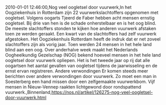 2010-01-01 12:46:00,Nog veel oogletsel door vuurwerk,In het Oogziekenhuis in Rotterdam zijn 22 vuurwerkslachtoffers opgenomen met oogletsel. Volgens oogarts Tjeerd de Faber hebben acht mensen ernstig oogletsel. Bij drie van hen is de schade onherstelbaar en is het oog blind. De meeste slachtoffers stonden te kijken hoe anderen vuurwerk afstaken toen ze werden geraakt. Een kwart van de slachtoffers had zelf vuurwerk afgestoken. Het Oogziekenhuis Rotterdam heeft de indruk dat er net zoveel slachtoffers zijn als vorig jaar. Toen werden 24 mensen in het hele land blind aan een oog. Over anderhalve week maakt het Nederlands Oogheelkundig Gezelschap (NOG) bekend hoeveel mensen in het hele land oogletsel door vuurwerk opliepen. Het is het tweede jaar op rij dat alle oogartsen het aantal gevallen van oogletsel tijdens de jaarwisseling en de ernst ervan registreren. Andere verwondingen Er komen steeds meer berichten over andere verwondingen door vuurwerk. Zo moet een man in Soesterberg een hand missen door een zelfgemaakte vuurwerkbom. Vijf mensen in Nieuw-Vennep raakten lichtgewond door rondspattend vuurwerk.,Binnenland,https://nos.nl/artikel/126275-nog-veel-oogletsel-door-vuurwerk.html
